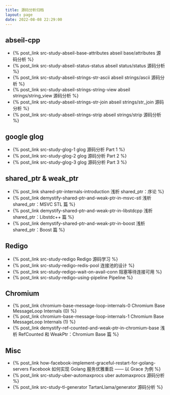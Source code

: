 ```yaml
---
title: 源码分析归档
layout: page
date: 2022-08-08 22:29:00
---
```


## abseil-cpp

- {% post_link src-study-abseil-base-attributes abseil base/attributes 源码分析 %}
- {% post_link src-study-abseil-status-status abseil status/status 源码分析 %}
- {% post_link src-study-abseil-strings-str-ascii abseil strings/ascii 源码分析 %}
- {% post_link src-study-abseil-strings-string-view abseil strings/string_view 源码分析 %}
- {% post_link src-study-abseil-strings-str-join abseil strings/str_join 源码分析 %}
- {% post_link src-study-abseil-strings-strip abseil strings/strip 源码分析 %}


## google glog

- {% post_link src-study-glog-1 glog 源码分析 Part 1 %}
- {% post_link src-study-glog-2 glog 源码分析 Part 2 %}
- {% post_link src-study-glog-3 glog 源码分析 Part 3 %}

## shared_ptr & weak_ptr

- {% post_link shared-ptr-internals-introduction 浅析 shared_ptr：序论 %}
- {% post_link demystify-shared-ptr-and-weak-ptr-in-msvc-stl 浅析 shared_ptr：MSVC STL 篇 %}
- {% post_link demystify-shared-ptr-and-weak-ptr-in-libstdcpp 浅析 shared_ptr：Libstdc++ 篇 %}
- {% post_link demystify-shared-ptr-and-weak-ptr-in-boost 浅析 shared_ptr：Boost 篇 %}

## Redigo

- {% post_link src-study-redigo Redigo 源码学习 %}
- {% post_link src-study-redigo-redis-pool 连接池的设计 %}
- {% post_link src-study-redigo-wait-on-avail-conn 阻塞等待连接可用 %}
- {% post_link src-study-redigo-using-pipeline Pipeline %}

## Chromium

- {% post_link chromium-base-message-loop-internals-0 Chromium Base MessageLoop Internals (0) %}
- {% post_link chromium-base-message-loop-internals-1 Chromium Base MessageLoop Internals (1) %}
- {% post_link demystify-ref-counted-and-weak-ptr-in-chromium-base 浅析 RefCounted 和 WeakPtr：Chromium Base 篇 %}


## Misc

- {% post_link how-facebook-implement-graceful-restart-for-golang-servers Facebook 如何实现 Golang 服务优雅重启 —— 以 Grace 为例 %}
- {% post_link src-study-uber-automaxprocs uber automaxprocs 源码分析 %}
- {% post_link src-study-tl-generator TartanLlama/generator 源码分析 %}
